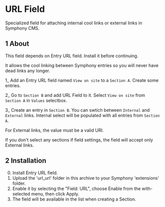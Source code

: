 URL Field
======================

Specialized field for attaching internal cool links or external links in Symphony CMS.


## 1 About ##

This field depends on Entry URL field. Install it before continuing.

It allows the cool linking between Symphony entries so you will never have dead links any longer.

1\_ Add an Entry URL field named `View on site` to a `Section A`. Create some entries.

2\_ Go to `Section B` and add URL Field to it. Select `View on site` from `Section A` in `Values` selectbox.

3\_ Create an entry in `Section B`. You can swtich between `Internal` and `External` links. Internal select will
be populated with all entries from `Section A`.

For External links, the value must be a valid URI.

If you don't select any sections if field settings, the field will accept only External links.


## 2 Installation ##

0. Install Entry URL field.
1. Upload the 'url_url' folder in this archive to your Symphony 'extensions' folder.
2. Enable it by selecting the "Field: URL", choose Enable from the with-selected menu, then click Apply.
3. The field will be available in the list when creating a Section.
